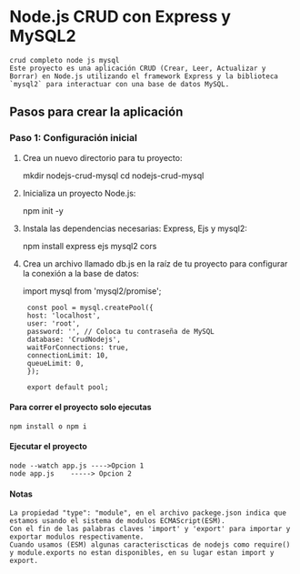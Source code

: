 # Node.js CRUD con Express y MySQL2
    crud completo node js mysql
    Este proyecto es una aplicación CRUD (Crear, Leer, Actualizar y Borrar) en Node.js utilizando el framework Express y la biblioteca `mysql2` para interactuar con una base de datos MySQL.

## Pasos para crear la aplicación

### Paso 1: Configuración inicial
1. Crea un nuevo directorio para tu proyecto:

   mkdir nodejs-crud-mysql
   cd nodejs-crud-mysql

2. Inicializa un proyecto Node.js:

    npm init -y

3. Instala las dependencias necesarias: Express, Ejs y mysql2:

    npm install express ejs mysql2 cors

4. Crea un archivo llamado db.js en la raíz de tu proyecto para configurar la conexión a la base de datos:

    import mysql from 'mysql2/promise';

        const pool = mysql.createPool({
        host: 'localhost',
        user: 'root',
        password: '', // Coloca tu contraseña de MySQL
        database: 'CrudNodejs',
        waitForConnections: true,
        connectionLimit: 10,
        queueLimit: 0,
        });

        export default pool;




#### Para correr el proyecto solo ejecutas

    npm install o npm i

#### Ejecutar el proyecto

    node --watch app.js ---->Opcion 1
    node app.js    -----> Opcion 2

#### Notas

    La propiedad "type": "module", en el archivo packege.json indica que estamos usando el sistema de modulos ECMAScript(ESM).
    Con el fin de las palabras claves 'import' y 'export' para importar y exportar modulos respectivamente.
    Cuando usamos (ESM) algunas caracteriscticas de nodejs como require() y module.exports no estan disponibles, en su lugar estan import y export.